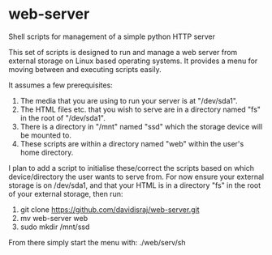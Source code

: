 # web-server
Shell scripts for management of a simple python HTTP server

This set of scripts is designed to run and manage a web server from external storage on Linux based operating systems.
It provides a menu for moving between and executing scripts easily.

It assumes a few prerequisites:
1. The media that you are using to run your server is at "/dev/sda1".
2. The HTML files etc. that you wish to serve are in a directory named "fs" in the root of "/dev/sda1".
3. There is a directory in "/mnt" named "ssd" which the storage device will be mounted to.
4. These scripts are within a directory named "web" within the user's home directory.

I plan to add a script to initialise these/correct the scripts based on which device/directory the user wants to serve from.
For now ensure your external storage is on /dev/sda1, and that your HTML is in a directory "fs" in the root of your external storage,
then run:

1. git clone https://github.com/davidisraj/web-server.git
2. mv web-server web
3. sudo mkdir /mnt/ssd

From there simply start the menu with:
./web/serv/sh
